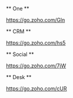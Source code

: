 ** One ** 

https://go.zoho.com/Gln

** CRM **

https://go.zoho.com/hs5

** Social ** 

https://go.zoho.com/7jW

** Desk ** 

https://go.zoho.com/cUR
